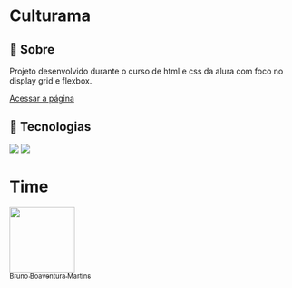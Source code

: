 <h1>Culturama</h1>

<h2>🔖 Sobre</h2>
<p>Projeto desenvolvido durante o curso de html e css da alura com foco no display grid e flexbox.</p>

[Acessar a página]( https://brunomartins.github.io/flex_e_grid/)

## 🚀 Tecnologias
<div>
  <img src="https://img.shields.io/badge/html5-%23E34F26.svg?style=for-the-badge&logo=html5&logoColor=white">
  <img src="https://img.shields.io/badge/css3-%231572B6.svg?style=for-the-badge&logo=css3&logoColor=white">
</div>

# Time
[<img loading="lazy" src="https://avatars.githubusercontent.com/u/152302844?v=4" width=115><br><sub>Bruno Boaventura Martins</sub>](https://github.com/BrunoMartins)
